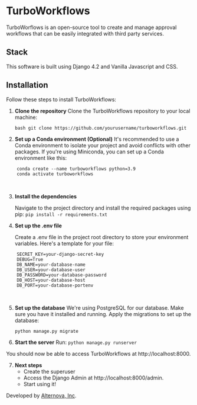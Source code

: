 # TurboWorkflows

TurboWorflows is an open-source tool to create and manage approval workflows that can be easily integrated with third party services.

## Stack

This software is built using Django 4.2 and Vanilla Javascript and CSS.

## Installation

Follow these steps to install TurboWorkflows:

1. **Clone the repository**
   Clone the TurboWorkflows repository to your local machine:

   `bash git clone https://github.com/yourusername/turboworkflows.git`
   <br>

2. **Set up a Conda environment (Optional)**
    It's recommended to use a Conda environment to isolate your project and avoid conflicts with other packages. If you're using Miniconda, you can set up a Conda environment like this:
```
    conda create --name turboworkflows python=3.9
    conda activate turboworkflows
```
<br>

3. **Install the dependencies**

    Navigate to the project directory and install the required packages using pip:
    `pip install -r requirements.txt`

4. **Set up the .env file**

    Create a .env file in the project root directory to store your environment variables. Here's a template for your file:

```
    SECRET_KEY=your-django-secret-key
    DEBUG=True
    DB_NAME=your-database-name
    DB_USER=your-database-user
    DB_PASSWORD=your-database-password
    DB_HOST=your-database-host
    DB_PORT=your-database-portenv
```
<br>

5. **Set up the database**
    We're using PostgreSQL for our database. Make sure you have it installed and running. Apply the migrations to set up the database:

    `python manage.py migrate`
    <br>

6. **Start the server**
    Run: `python manage.py runserver`

You should now be able to access TurboWorkflows at http://localhost:8000.

7. **Next steps**
   * Create the superuser
   * Access the Django Admin at http://localhost:8000/admin.
   * Start using it!

Developed by [Alternova, Inc](https://alternova.com).